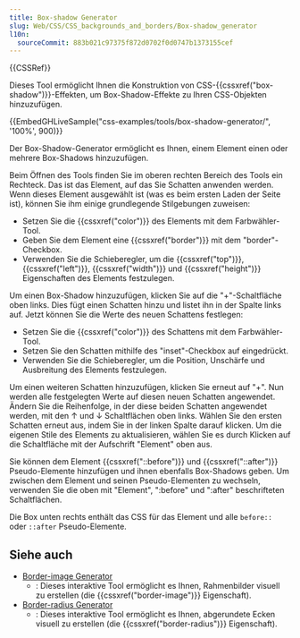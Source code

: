 ```yaml
---
title: Box-shadow Generator
slug: Web/CSS/CSS_backgrounds_and_borders/Box-shadow_generator
l10n:
  sourceCommit: 883b021c97375f872d0702f0d0747b1373155cef
---
```


{{CSSRef}}

Dieses Tool ermöglicht Ihnen die Konstruktion von CSS-{{cssxref("box-shadow")}}-Effekten, um Box-Shadow-Effekte zu Ihren CSS-Objekten hinzuzufügen.

{{EmbedGHLiveSample("css-examples/tools/box-shadow-generator/", '100%', 900)}}

Der Box-Shadow-Generator ermöglicht es Ihnen, einem Element einen oder mehrere Box-Shadows hinzuzufügen.

Beim Öffnen des Tools finden Sie im oberen rechten Bereich des Tools ein Rechteck. Das ist das Element, auf das Sie Schatten anwenden werden. Wenn dieses Element ausgewählt ist (was es beim ersten Laden der Seite ist), können Sie ihm einige grundlegende Stilgebungen zuweisen:

- Setzen Sie die {{cssxref("color")}} des Elements mit dem Farbwähler-Tool.
- Geben Sie dem Element eine {{cssxref("border")}} mit dem "border"-Checkbox.
- Verwenden Sie die Schieberegler, um die {{cssxref("top")}}, {{cssxref("left")}}, {{cssxref("width")}} und {{cssxref("height")}} Eigenschaften des Elements festzulegen.

Um einen Box-Shadow hinzuzufügen, klicken Sie auf die "+"-Schaltfläche oben links. Dies fügt einen Schatten hinzu und listet ihn in der Spalte links auf. Jetzt können Sie die Werte des neuen Schattens festlegen:

- Setzen Sie die {{cssxref("color")}} des Schattens mit dem Farbwähler-Tool.
- Setzen Sie den Schatten mithilfe des "inset"-Checkbox auf eingedrückt.
- Verwenden Sie die Schieberegler, um die Position, Unschärfe und Ausbreitung des Elements festzulegen.

Um einen weiteren Schatten hinzuzufügen, klicken Sie erneut auf "+". Nun werden alle festgelegten Werte auf diesen neuen Schatten angewendet. Ändern Sie die Reihenfolge, in der diese beiden Schatten angewendet werden, mit den ↑ und ↓ Schaltflächen oben links. Wählen Sie den ersten Schatten erneut aus, indem Sie in der linken Spalte darauf klicken. Um die eigenen Stile des Elements zu aktualisieren, wählen Sie es durch Klicken auf die Schaltfläche mit der Aufschrift "Element" oben aus.

Sie können dem Element {{cssxref("::before")}} und {{cssxref("::after")}} Pseudo-Elemente hinzufügen und ihnen ebenfalls Box-Shadows geben. Um zwischen dem Element und seinen Pseudo-Elementen zu wechseln, verwenden Sie die oben mit "Element", ":before" und ":after" beschrifteten Schaltflächen.

Die Box unten rechts enthält das CSS für das Element und alle `before::` oder `::after` Pseudo-Elemente.

## Siehe auch

- [Border-image Generator](/de/docs/Web/CSS/CSS_backgrounds_and_borders/Border-image_generator)
  - : Dieses interaktive Tool ermöglicht es Ihnen, Rahmenbilder visuell zu erstellen (die {{cssxref("border-image")}} Eigenschaft).
- [Border-radius Generator](/de/docs/Web/CSS/CSS_backgrounds_and_borders/Border-radius_generator)
  - : Dieses interaktive Tool ermöglicht es Ihnen, abgerundete Ecken visuell zu erstellen (die {{cssxref("border-radius")}} Eigenschaft).

